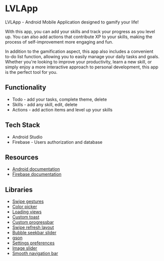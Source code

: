 # LVLApp

LVLApp - Android Mobile Application designed to gamify your life!

With this app, you can add your skills and track your progress as you level up. You can also add actions that contribute XP to your skills, making the process of self-improvement more engaging and fun.

In addition to the gamification aspect, this app also includes a convenient to-do list function, allowing you to easily manage your daily tasks and goals. Whether you're looking to improve your productivity, learn a new skill, or simply enjoy a more interactive approach to personal development, this app is the perfect tool for you.

## Functionality

- Todo - add your tasks, complete theme, delete
- Skills - add any skill, edit, delete
- Actions - add action items and level up your skills

## Tech Stack 
- Android Studio
- Firebase - Users authorization and database

## Resources

- [Android documentation](https://developer.android.com/docs)
- [Firebase documentation](https://firebase.google.com/docs/database/android/start)

## Libraries

- [Swipe gestures](https://github.com/xabaras/RecyclerViewSwipeDecorator)
- [Color picker](https://github.com/Madrapps/Pikolo)
- [Loading views](https://github.com/yankai-victor/Loading)
- [Custom toast](https://github.com/JohnPersano/SuperToasts)
- [Custom progressbar](https://github.com/RamiJ3mli/PercentageChartView)
- [Swipe refresh layout](https://developer.android.com/jetpack/androidx/releases/swiperefreshlayout)
- [Bubble seekbar slider](https://github.com/woxingxiao/BubbleSeekBar)
- [gson](https://github.com/google/gson)
- [Settings preferences](https://github.com/takisoft/preferencex-android)
- [Image slider](https://github.com/daimajia/AndroidImageSlider)
- [Smooth navigation bar](https://github.com/ibrahimsn98/SmoothBottomBar)
